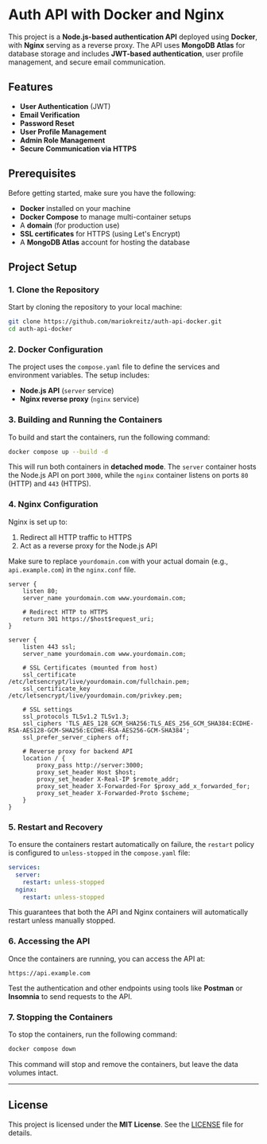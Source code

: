 # Auth API with Docker and Nginx

This project is a **Node.js-based authentication API** deployed using **Docker**, with **Nginx** serving as a reverse proxy. The API uses **MongoDB Atlas** for database storage and includes **JWT-based authentication**, user profile management, and secure email communication.

## Features

- **User Authentication** (JWT)
- **Email Verification**
- **Password Reset**
- **User Profile Management**
- **Admin Role Management**
- **Secure Communication via HTTPS**

## Prerequisites

Before getting started, make sure you have the following:

- **Docker** installed on your machine
- **Docker Compose** to manage multi-container setups
- A **domain** (for production use)
- **SSL certificates** for HTTPS (using Let's Encrypt)
- A **MongoDB Atlas** account for hosting the database

## Project Setup

### 1. Clone the Repository

Start by cloning the repository to your local machine:

```bash
git clone https://github.com/mariokreitz/auth-api-docker.git
cd auth-api-docker
```

### 2. Docker Configuration

The project uses the `compose.yaml` file to define the services and environment variables. The setup includes:

- **Node.js API** (`server` service)
- **Nginx reverse proxy** (`nginx` service)

### 3. Building and Running the Containers

To build and start the containers, run the following command:

```bash
docker compose up --build -d
```

This will run both containers in **detached mode**. The `server` container hosts the Node.js API on port `3000`, while the `nginx` container listens on ports `80` (HTTP) and `443` (HTTPS).

### 4. Nginx Configuration

Nginx is set up to:

1. Redirect all HTTP traffic to HTTPS
2. Act as a reverse proxy for the Node.js API

Make sure to replace `yourdomain.com` with your actual domain (e.g., `api.example.com`) in the `nginx.conf` file.

```nginx
server {
    listen 80;
    server_name yourdomain.com www.yourdomain.com;

    # Redirect HTTP to HTTPS
    return 301 https://$host$request_uri;
}

server {
    listen 443 ssl;
    server_name yourdomain.com www.yourdomain.com;

    # SSL Certificates (mounted from host)
    ssl_certificate /etc/letsencrypt/live/yourdomain.com/fullchain.pem;
    ssl_certificate_key /etc/letsencrypt/live/yourdomain.com/privkey.pem;

    # SSL settings
    ssl_protocols TLSv1.2 TLSv1.3;
    ssl_ciphers 'TLS_AES_128_GCM_SHA256:TLS_AES_256_GCM_SHA384:ECDHE-RSA-AES128-GCM-SHA256:ECDHE-RSA-AES256-GCM-SHA384';
    ssl_prefer_server_ciphers off;

    # Reverse proxy for backend API
    location / {
        proxy_pass http://server:3000;
        proxy_set_header Host $host;
        proxy_set_header X-Real-IP $remote_addr;
        proxy_set_header X-Forwarded-For $proxy_add_x_forwarded_for;
        proxy_set_header X-Forwarded-Proto $scheme;
    }
}
```

### 5. Restart and Recovery

To ensure the containers restart automatically on failure, the `restart` policy is configured to `unless-stopped` in the `compose.yaml` file:

```yaml
services:
  server:
    restart: unless-stopped
  nginx:
    restart: unless-stopped
```

This guarantees that both the API and Nginx containers will automatically restart unless manually stopped.

### 6. Accessing the API

Once the containers are running, you can access the API at:

```
https://api.example.com
```

Test the authentication and other endpoints using tools like **Postman** or **Insomnia** to send requests to the API.

### 7. Stopping the Containers

To stop the containers, run the following command:

```bash
docker compose down
```

This command will stop and remove the containers, but leave the data volumes intact.

---

## License

This project is licensed under the **MIT License**. See the [LICENSE](LICENSE) file for details.
